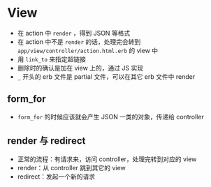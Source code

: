 # View

* 在 action 中 `render` ，得到 JSON 等格式
* 在 action 中不是 `render` 的话，处理完会转到 `app/view/controller/action.html.erb` 的 view 中
* 用 `link_to` 来指定超链接
* 删除时的确认是加在 view 上的，通过 JS 实现
* `_` 开头的 erb 文件是 partial 文件，可以在其它 erb 文件中 render

## form_for

* `form_for` 的时候应该就会产生 JSON 一类的对象，传递给 controller

## render 与 redirect

* 正常的流程：有请求来，访问 controller，处理完转到对应的 view
* render：从 controller 跳到其它的 view
* redirect：发起一个新的请求